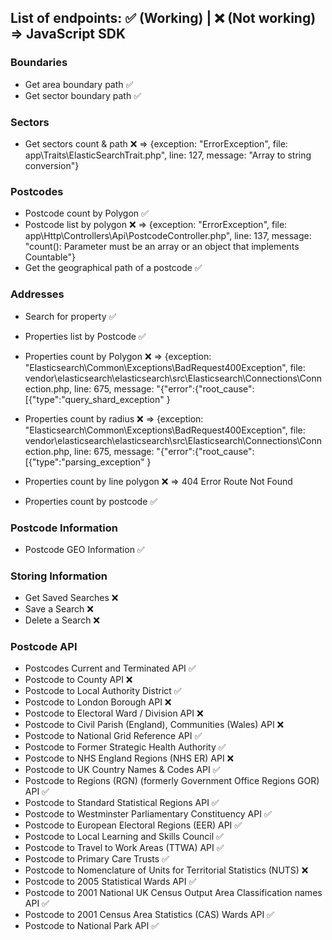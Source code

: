 ## List of endpoints: ✅ (Working) | ❌ (Not working) => JavaScript SDK

### Boundaries
- Get area boundary path ✅
- Get sector boundary path ✅

### Sectors
- Get sectors count & path ❌ => {exception: "ErrorException", file: app\Traits\ElasticSearchTrait.php", line: 127, message: "Array to string conversion"}

### Postcodes
- Postcode count by Polygon ✅
- Postcode list by polygon ❌ => {exception: "ErrorException", file: app\Http\Controllers\Api\PostcodeController.php", line: 137, message: "count(): Parameter must be an array or an object that implements Countable"}
- Get the geographical path of a postcode ✅

### Addresses
- Search for property ✅
- Properties list by Postcode ✅

- Properties count by Polygon ❌ => {exception: "Elasticsearch\\Common\\Exceptions\\BadRequest400Exception", file: vendor\\elasticsearch\\elasticsearch\\src\\Elasticsearch\\Connections\\Connection.php, line: 675, message: "{\"error\":{\"root_cause\":[{\"type\":\"query_shard_exception\"
}

- Properties count by radius ❌ => {exception: "Elasticsearch\\Common\\Exceptions\\BadRequest400Exception", file: vendor\\elasticsearch\\elasticsearch\\src\\Elasticsearch\\Connections\\Connection.php, line: 675, message: "{\"error\":{\"root_cause\":[{\"type\":\"parsing_exception\"
}

- Properties count by line polygon ❌ => 404 Error Route Not Found
- Properties count by postcode ✅

### Postcode Information
- Postcode GEO Information ✅

### Storing Information
- Get Saved Searches ❌
- Save a Search ❌
- Delete a Search ❌

### Postcode API
- Postcodes Current and Terminated API ✅
- Postcode to County API ❌
- Postcode to Local Authority District ✅
- Postcode to London Borough API ❌
- Postcode to Electoral Ward / Division API ❌
- Postcode to Civil Parish (England), Communities (Wales) API ❌
- Postcode to National Grid Reference API ✅
- Postcode to Former Strategic Health Authority ✅
- Postcode to NHS England Regions (NHS ER) API ❌
- Postcode to UK Country Names & Codes API ✅
- Postcode to Regions (RGN) (formerly Government Office Regions GOR) API ✅
- Postcode to Standard Statistical Regions API ✅
- Postcode to Westminster Parliamentary Constituency API ✅
- Postcode to European Electoral Regions (EER) API ✅
- Postcode to Local Learning and Skills Council ✅
- Postcode to Travel to Work Areas (TTWA) API ✅
- Postcode to Primary Care Trusts ✅
- Postcode to Nomenclature of Units for Territorial Statistics (NUTS) ❌
- Postcode to 2005 Statistical Wards API ✅
- Postcode to 2001 National UK Census Output Area Classification names API ✅
- Postcode to 2001 Census Area Statistics (CAS) Wards API ✅
- Postcode to National Park API ✅